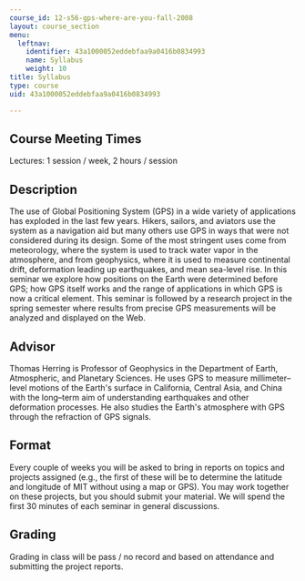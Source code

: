 ```yaml
---
course_id: 12-s56-gps-where-are-you-fall-2008
layout: course_section
menu:
  leftnav:
    identifier: 43a1000052eddebfaa9a0416b0834993
    name: Syllabus
    weight: 10
title: Syllabus
type: course
uid: 43a1000052eddebfaa9a0416b0834993

---
```


Course Meeting Times
--------------------

Lectures: 1 session / week, 2 hours / session

Description
-----------

The use of Global Positioning System (GPS) in a wide variety of applications has exploded in the last few years. Hikers, sailors, and aviators use the system as a navigation aid but many others use GPS in ways that were not considered during its design. Some of the most stringent uses come from meteorology, where the system is used to track water vapor in the atmosphere, and from geophysics, where it is used to measure continental drift, deformation leading up earthquakes, and mean sea-level rise. In this seminar we explore how positions on the Earth were determined before GPS; how GPS itself works and the range of applications in which GPS is now a critical element. This seminar is followed by a research project in the spring semester where results from precise GPS measurements will be analyzed and displayed on the Web.

Advisor
-------

Thomas Herring is Professor of Geophysics in the Department of Earth, Atmospheric, and Planetary Sciences. He uses GPS to measure millimeter–level motions of the Earth's surface in California, Central Asia, and China with the long–term aim of understanding earthquakes and other deformation processes. He also studies the Earth's atmosphere with GPS through the refraction of GPS signals.

Format
------

Every couple of weeks you will be asked to bring in reports on topics and projects assigned (e.g., the first of these will be to determine the latitude and longitude of MIT without using a map or GPS). You may work together on these projects, but you should submit your material. We will spend the first 30 minutes of each seminar in general discussions.

Grading
-------

Grading in class will be pass / no record and based on attendance and submitting the project reports.